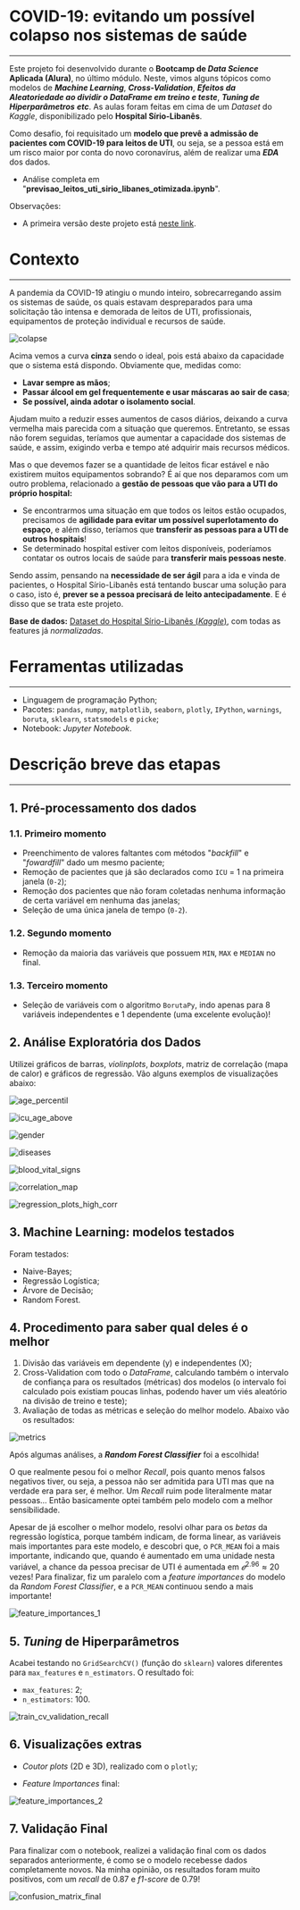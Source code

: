 # COVID-19: evitando um possível colapso nos sistemas de saúde
---
Este projeto foi desenvolvido durante o **Bootcamp de *Data Science* Aplicada (Alura)**, no último módulo. Neste, vimos alguns tópicos como modelos de ***Machine Learning***, ***Cross-Validation***, ***Efeitos da Aleatoriedade ao dividir o DataFrame em treino e teste***, ***Tuning de Hiperparâmetros*** ***etc***. As aulas foram feitas em cima de um *Dataset* do *Kaggle*, disponibilizado pelo **Hospital Sírio-Libanês**.

Como desafio, foi requisitado um **modelo que prevê a admissão de pacientes com COVID-19 para leitos de UTI**, ou seja, se a pessoa está em um risco maior por conta do novo coronavírus, além de realizar uma ***EDA*** dos dados.

- Análise completa em "**previsao_leitos_uti_sirio_libanes_otimizada.ipynb**".

Observações: 
- A primeira versão deste projeto está [neste link](https://github.com/Emersonmiady/previsao-leitos-uti).

# Contexto
---
A pandemia da COVID-19 atingiu o mundo inteiro, sobrecarregando assim os sistemas de saúde, os quais estavam despreparados para uma solicitação tão intensa e demorada de leitos de UTI, profissionais, equipamentos de proteção individual e recursos de saúde.

![colapse](/img/colapse.jpg)

Acima vemos a curva **cinza** sendo o ideal, pois está abaixo da capacidade que o sistema está dispondo. Obviamente que, medidas como:

- **Lavar sempre as mãos**;
- **Passar álcool em gel frequentemente e usar máscaras ao sair de casa**;
- **Se possível, ainda adotar o isolamento social**.

Ajudam muito a reduzir esses aumentos de casos diários, deixando a curva vermelha mais parecida com a situação que queremos. Entretanto, se essas não forem seguidas, teríamos que aumentar a capacidade dos sistemas de saúde, e assim, exigindo verba e tempo até adquirir mais recursos médicos.

Mas o que devemos fazer se a quantidade de leitos ficar estável e não existirem muitos equipamentos sobrando? É aí que nos deparamos com um outro problema, relacionado a **gestão de pessoas que vão para a UTI do próprio hospital:**

- Se encontrarmos uma situação em que todos os leitos estão ocupados, precisamos de **agilidade para evitar um possível superlotamento do espaço**, e além disso, teríamos que **transferir as pessoas para a UTI de outros hospitais**!
- Se determinado hospital estiver com leitos disponíveis, poderíamos contatar os outros locais de saúde para **transferir mais pessoas neste**.

Sendo assim, pensando na **necessidade de ser ágil** para a ida e vinda de pacientes, o Hospital Sírio-Libanês está tentando buscar uma solução para o caso, isto é, **prever se a pessoa precisará de leito antecipadamente**. E é disso que se trata este projeto.

**Base de dados:** [Dataset do Hospital Sírio-Libanês (*Kaggle*)](https://www.kaggle.com/S%C3%ADrio-Libanes/covid19), com todas as features já *normalizadas*.

# Ferramentas utilizadas
---
- Linguagem de programação Python;
- Pacotes: `pandas`, `numpy`, `matplotlib`, `seaborn`, `plotly`, `IPython`, `warnings`, `boruta`, `sklearn`, `statsmodels` e `picke`;
- Notebook: *Jupyter Notebook*.

# Descrição breve das etapas
---
## 1. Pré-processamento dos dados

### 1.1. Primeiro momento
- Preenchimento de valores faltantes com métodos "*backfill*" e "*fowardfill*" dado um mesmo paciente;
- Remoção de pacientes que já são declarados como `ICU` = 1 na primeira janela (`0-2`);
- Remoção dos pacientes que não foram coletadas nenhuma informação de certa variável em nenhuma das janelas;
- Seleção de uma única janela de tempo (`0-2`).

### 1.2. Segundo momento
- Remoção da maioria das variáveis que possuem `MIN`, `MAX` e `MEDIAN` no final.

### 1.3. Terceiro momento
- Seleção de variáveis com o algoritmo `BorutaPy`, indo apenas para 8 variáveis independentes e 1 dependente (uma excelente evolução)!

## 2. Análise Exploratória dos Dados
Utilizei gráficos de barras, *violinplots*, *boxplots*, matriz de correlação (mapa de calor) e gráficos de regressão. Vão alguns exemplos de visualizações abaixo:

![age_percentil](/img/age_percentil.png)

![icu_age_above](/img/icu_age_above.png)

![gender](/img/gender.png)

![diseases](/img/diseases.png)

![blood_vital_signs](/img/blood_vital_signs.png)

![correlation_map](/img/correlation_map.png)

![regression_plots_high_corr](/img/regression_plots_high_corr.png)

## 3. Machine Learning: modelos testados
Foram testados:
- Naive-Bayes;
- Regressão Logística;
- Árvore de Decisão;
- Random Forest.

## 4. Procedimento para saber qual deles é o melhor
1. Divisão das variáveis em dependente (y) e independentes (X);
2. Cross-Validation com todo o *DataFrame*, calculando também o intervalo de confiança para os resultados (métricas) dos modelos (o intervalo foi calculado pois existiam poucas linhas, podendo haver um viés aleatório na divisão de treino e teste);
3. Avaliação de todas as métricas e seleção do melhor modelo. Abaixo vão os resultados:

![metrics](/img/metrics.png)

Após algumas análises, a ***Random Forest Classifier*** foi a escolhida!

O que realmente pesou foi o melhor *Recall*, pois quanto menos falsos negativos tiver, ou seja, a pessoa não ser admitida para UTI mas que na verdade era para ser, é melhor. Um *Recall* ruim pode literalmente matar pessoas... Então basicamente optei também pelo modelo com a melhor sensibilidade.

Apesar de já escolher o melhor modelo, resolvi olhar para os *betas* da regressão logística, porque também indicam, de forma linear, as variáveis mais importantes para este modelo, e descobri que, o `PCR_MEAN` foi a mais importante, indicando que, quando é aumentado em uma unidade nesta variável, a chance da pessoa precisar de UTI é aumentada em  $𝑒^{2.96} \approx 20$ vezes! Para finalizar, fiz um paralelo com a *feature importances* do modelo da *Random Forest Classifier*, e a `PCR_MEAN` continuou sendo a mais importante!

![feature_importances_1](/img/feature_importances_1.png)

## 5. *Tuning* de Hiperparâmetros
Acabei testando no `GridSearchCV()` (função do `sklearn`) valores diferentes para `max_features` e `n_estimators`. O resultado foi:

- `max_features`: 2;
- `n_estimators`: 100.

![train_cv_validation_recall](/img/train_cv_validation_recall.png)

## 6. Visualizações extras

- *Coutor plots* (2D e 3D), realizado com o `plotly`;

- *Feature Importances* final:

![feature_importances_2](/img/feature_importances_2.png)

## 7. Validação Final

Para finalizar com o notebook, realizei a validação final com os dados separados anteriormente, é como se o modelo recebesse dados completamente novos. Na minha opinião, os resultados foram muito positivos, com um *recall* de 0.87 e *f1-score* de 0.79!

![confusion_matrix_final](/img/confusion_matrix_final.png)
